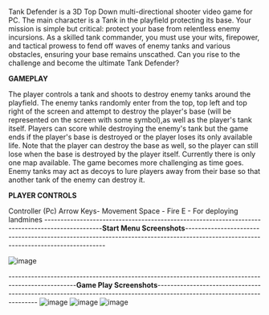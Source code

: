 Tank Defender is a 3D Top Down multi-directional shooter video game
for PC. The main character is a
Tank in the playfield protecting its base.
Your mission is simple but critical: protect your base from relentless enemy incursions. 
As a skilled tank commander, you must use your wits, firepower, and tactical prowess to fend off waves of enemy tanks and various obstacles,
ensuring your base remains unscathed. Can you rise to the challenge and become the ultimate Tank Defender?

**GAMEPLAY**

The player controls a tank and shoots to destroy enemy tanks around the playfield. The enemy tanks randomly enter from the top, top left and top right of the screen and attempt to destroy the player's base (will be represented on the screen with some symbol),as well as the player's tank itself. 
Players can score while destroying the enemy's tank but the game ends if the player's base is destroyed or the player loses its only available life. Note that the player can destroy the base as well, so the player can still lose when the base is destroyed by the player itself.
Currently there is only one map available.
The game becomes more challenging as time goes. Enemy tanks may act as decoys to lure players away from their base so that another tank of the enemy can destroy it.

**PLAYER CONTROLS**

Controller (Pc)
Arrow Keys- Movement
Space - Fire
E - For deploying landmines
 ------------------------------------------------------------------------------------------------**Start Menu Screenshots**-----------------------------------------------------------------------------------------------------------------------------------

 ![image](https://github.com/anmolks29/TankDefenderMain/assets/122304247/f3cc4f54-1e43-4398-a025-38ccab34d02a)

 ---------------------------------------------------------------------------------------------------**Game Play Screenshots**-----------------------------------------------------------------------------------------------------------------------
 ![image](https://github.com/anmolks29/TankDefenderMain/assets/122304247/dde56f1f-792e-4313-9903-a7e3f6c436c6)
 ![image](https://github.com/anmolks29/TankDefenderMain/assets/122304247/9a3246a1-a612-4f38-a7c9-5c5993ba2260)
 ![image](https://github.com/anmolks29/TankDefenderMain/assets/122304247/f5b612a1-42ec-40aa-abb6-95eb98c6e156)



